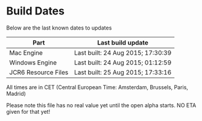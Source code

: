 # Build Dates

Below are the last known dates to updates

Part | Last build update
-----|-----
Mac Engine | Last built: 24 Aug 2015; 17:30:39
Windows Engine | Last built: 24 Aug 2015; 01:12:59
JCR6 Resource Files | Last built: 25 Aug 2015; 17:33:16
All times are in CET (Central European Time: Amsterdam, Brussels, Paris, Madrid)


Please note this file has no real value yet until the open alpha starts. NO ETA given for that yet!
